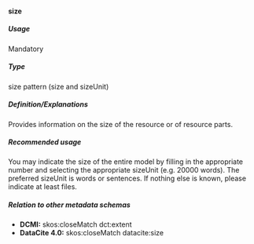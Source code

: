 #### size
##### Usage
Mandatory
##### Type
size pattern (size and sizeUnit)
##### Definition/Explanations
Provides information on the size of the resource or of resource parts.
##### Recommended usage
You may indicate the size of the entire model by filling in the appropriate number and selecting the appropriate sizeUnit (e.g. 20000 words). The preferred sizeUnit is words or sentences. If nothing else is known, please indicate at least files.
##### Relation to other metadata schemas
* **DCMI:** skos:closeMatch dct:extent
* **DataCite 4.0:** skos:closeMatch datacite:size
